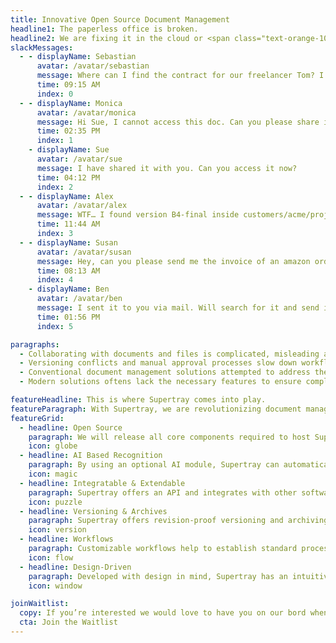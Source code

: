 ```yaml
---
title: Innovative Open Source Document Management
headline1: The paperless office is broken.
headline2: We are fixing it in the cloud or <span class="text-orange-10">on your server.</span>
slackMessages:
  - - displayName: Sebastian
      avatar: /avatar/sebastian
      message: Where can I find the contract for our freelancer Tom? I have looked for it inside shared/freelancer/contracts folder on our nas but only can find the version A1 😖
      time: 09:15 AM
      index: 0
  - - displayName: Monica
      avatar: /avatar/monica
      message: Hi Sue, I cannot access this doc. Can you please share it with me?'
      time: 02:35 PM
      index: 1
    - displayName: Sue
      avatar: /avatar/sue
      message: I have shared it with you. Can you access it now?
      time: 04:12 PM
      index: 2
  - - displayName: Alex
      avatar: /avatar/alex
      message: WTF… I found version B4-final inside customers/acme/projects/website-relaunch/freelancers…<br />Is this really the final version?
      time: 11:44 AM
      index: 3
  - - displayName: Susan
      avatar: /avatar/susan
      message: Hey, can you please send me the invoice of an amazon order from april 2022. We cannot find it…
      time: 08:13 AM
      index: 4
    - displayName: Ben
      avatar: /avatar/ben
      message: I sent it to you via mail. Will search for it and send it again.
      time: 01:56 PM
      index: 5

paragraphs:
  - Collaborating with documents and files is complicated, misleading and repetitive. People often spend an unnecessary amount of time searching, organizing and sharing documents.
  - Versioning conflicts and manual approval processes slow down workflows and lead to frustration. The lack of transparency and security around document sharing can lead to data leaks and compliance risks.
  - Conventional document management solutions attempted to address these issues with cumbersome, overloaded, and confusing user interfaces, largely rooted in outdated concepts from the 1990s. These solutions tend to be proprietary, costly, lacking in extensibility and customization options. Their approach often requires organizations to conform their workflows to fit the software, rather than tailoring the software to suit the organization's needs.
  - Modern solutions oftens lack the necessary features to ensure compliance with regulations and standards.

featureHeadline: This is where Supertray comes into play.
featureParagraph: With Supertray, we are revolutionizing document management by offering innovative features that make collaboration more efficient, transparent and secure, while <strong class="font-extrabold">all key components</strong> are and will remain <strong class="font-extrabold">open source</strong>.
featureGrid:
  - headline: Open Source
    paragraph: We will release all core components required to host Supertray on your own under an open source license.
    icon: globe
  - headline: AI Based Recognition
    paragraph: By using an optional AI module, Supertray can automatically classify documents and extract data from them.
    icon: magic
  - headline: Integratable & Extendable
    paragraph: Supertray offers an API and integrates with other software to ensure smooth data exchange.
    icon: puzzle
  - headline: Versioning & Archives
    paragraph: Supertray offers revision-proof versioning and archiving, ensuring compliance with all regulations.
    icon: version
  - headline: Workflows
    paragraph: Customizable workflows help to establish standard processes for working with documents in your organization.
    icon: flow
  - headline: Design-Driven
    paragraph: Developed with design in mind, Supertray has an intuitive user interface to provide an enjoyable working environment.
    icon: window

joinWaitlist:
  copy: If you’re interested we would love to have you on our bord when we launch open source later this year. Join our waitlist and we will notify you as soon as we are ready to launch.
  cta: Join the Waitlist
---
```

